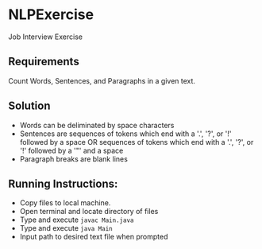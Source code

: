 # NLPExercise
Job Interview Exercise

## Requirements
Count Words, Sentences, and Paragraphs in a given text.
## Solution

+ Words can be deliminated by space characters
+ Sentences are sequences of tokens which end with a '.', '?', or '!' followed by a space OR
sequences of tokens which end with a '.', '?', or '!' followed by a '\"' and a space
+ Paragraph breaks are blank lines


## Running Instructions:

+ Copy files to local machine.
+ Open terminal and locate directory of files
+ Type and execute ```javac Main.java```
+ Type and execute ```java Main```
+ Input path to desired text file when prompted
